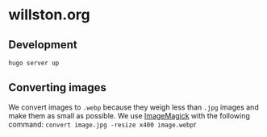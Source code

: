 # willston.org

## Development

`hugo server up`

## Converting images

We convert images to `.webp` because they weigh less than `.jpg` images and make
them as small as possible. We use [ImageMagick](https://imagemagick.org/) with
the following command: `convert image.jpg -resize x400 image.webp`r
